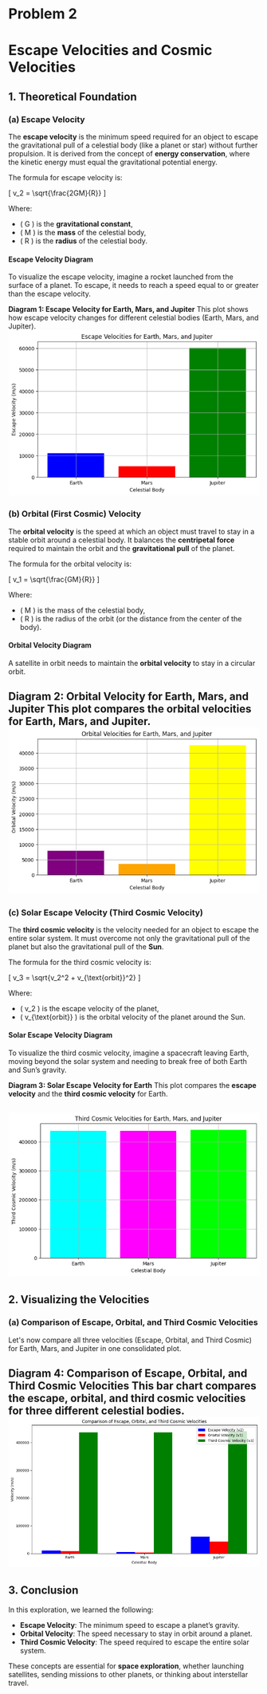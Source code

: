 # Problem 2


# **Escape Velocities and Cosmic Velocities**

## **1. Theoretical Foundation**

### **(a) Escape Velocity**

The **escape velocity** is the minimum speed required for an object to escape the gravitational pull of a celestial body (like a planet or star) without further propulsion. It is derived from the concept of **energy conservation**, where the kinetic energy must equal the gravitational potential energy.

The formula for escape velocity is:

\[
v_2 = \sqrt{\frac{2GM}{R}}
\]

Where:
- \( G \) is the **gravitational constant**,
- \( M \) is the **mass** of the celestial body,
- \( R \) is the **radius** of the celestial body.

#### **Escape Velocity Diagram**
To visualize the escape velocity, imagine a rocket launched from the surface of a planet. To escape, it needs to reach a speed equal to or greater than the escape velocity.

**Diagram 1: Escape Velocity for Earth, Mars, and Jupiter**
This plot shows how escape velocity changes for different celestial bodies (Earth, Mars, and Jupiter).
![alt text](image-4.png)

### **(b) Orbital (First Cosmic) Velocity**

The **orbital velocity** is the speed at which an object must travel to stay in a stable orbit around a celestial body. It balances the **centripetal force** required to maintain the orbit and the **gravitational pull** of the planet.

The formula for the orbital velocity is:

\[
v_1 = \sqrt{\frac{GM}{R}}
\]

Where:
- \( M \) is the mass of the celestial body,
- \( R \) is the radius of the orbit (or the distance from the center of the body).

#### **Orbital Velocity Diagram**
A satellite in orbit needs to maintain the **orbital velocity** to stay in a circular orbit.

**Diagram 2: Orbital Velocity for Earth, Mars, and Jupiter**
This plot compares the orbital velocities for Earth, Mars, and Jupiter.
![alt text](image-5.png)
---

### **(c) Solar Escape Velocity (Third Cosmic Velocity)**

The **third cosmic velocity** is the velocity needed for an object to escape the entire solar system. It must overcome not only the gravitational pull of the planet but also the gravitational pull of the **Sun**.

The formula for the third cosmic velocity is:

\[
v_3 = \sqrt{v_2^2 + v_{\text{orbit}}^2}
\]

Where:
- \( v_2 \) is the escape velocity of the planet,
- \( v_{\text{orbit}} \) is the orbital velocity of the planet around the Sun.

#### **Solar Escape Velocity Diagram**
To visualize the third cosmic velocity, imagine a spacecraft leaving Earth, moving beyond the solar system and needing to break free of both Earth and Sun’s gravity.

**Diagram 3: Solar Escape Velocity for Earth**
This plot compares the **escape velocity** and the **third cosmic velocity** for Earth.

![alt text](image-6.png)
---

## **2. Visualizing the Velocities**

### **(a) Comparison of Escape, Orbital, and Third Cosmic Velocities**

Let's now compare all three velocities (Escape, Orbital, and Third Cosmic) for Earth, Mars, and Jupiter in one consolidated plot.

**Diagram 4: Comparison of Escape, Orbital, and Third Cosmic Velocities**
This bar chart compares the escape, orbital, and third cosmic velocities for three different celestial bodies.
![alt text](image-7.png)
---

## **3. Conclusion**

In this exploration, we learned the following:

- **Escape Velocity**: The minimum speed to escape a planet’s gravity.
- **Orbital Velocity**: The speed necessary to stay in orbit around a planet.
- **Third Cosmic Velocity**: The speed required to escape the entire solar system.

These concepts are essential for **space exploration**, whether launching satellites, sending missions to other planets, or thinking about interstellar travel.